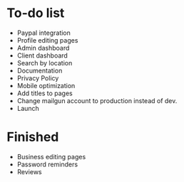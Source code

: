 # To-do list

* Paypal integration
* Profile editing pages
* Admin dashboard
* Client dashboard
* Search by location
* Documentation
* Privacy Policy
* Mobile optimization
* Add titles to pages
* Change mailgun account to production instead of dev.
* Launch

# Finished

* Business editing pages
* Password reminders
* Reviews
